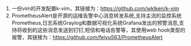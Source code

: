 1. 一份vim的开发配置k-vim，其链接为：https://github.com/wklken/k-vim
2. PrometheusAlert是开源的运维告警中心消息转发系统,支持主流的监控系统Prometheus,日志系统Graylog和数据可视化系统Grafana发出的预警消息,支持将收到的这些消息发送到钉钉,短信和电话告警等，其使用web hook类型的报警，其链接为：https://github.com/feiyu563/PrometheusAlert